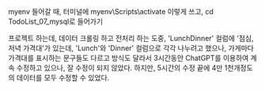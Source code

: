 myenv 들어갈 때, 터미널에 myenv\Scripts\activate 이렇게 쓰고, cd TodoList_07_mysql로 들어가기



프로젝트 하는데, 데이터 크롤링 하고 전처리 하는 도중, 'LunchDinner' 컬럼에 '점심, 저녁 가격대'가 있는데, 'Lunch'와 'Dinner' 컬럼으로 각각 나누려고 했으나, 가게마다 가격대를 표시하는 문구들도 다르고 방식도 달라서 3시간동안 ChatGPT를 이용하여 계속 수정하고 있으나, 잘 수정이 되지 않았다. 하지만, 5시간의 수정 끝에 4만 1천개정도의 데이터를 모두 수정할 수 있었다.
